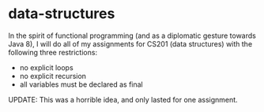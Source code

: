 # data-structures

In the spirit of functional programming (and as a diplomatic gesture towards Java 8), I will do all of my assignments for CS201 (data structures) with the following three restrictions:

  - no explicit loops
  - no explicit recursion
  - all variables must be declared as final

UPDATE: This was a horrible idea, and only lasted for one assignment.
